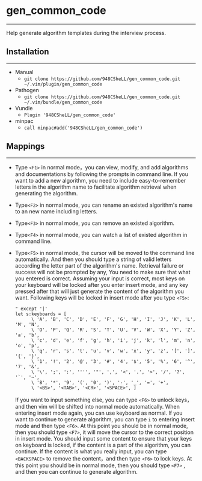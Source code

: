 # gen_common_code

---

Help generate algorithm templates during the interview process.

## Installation

---

- Manual
  - `git clone https://github.com/948CSheLL/gen_common_code.git ~/.vim/plugin/gen_common_code`
- Pathogen
  - `git clone https://github.com/948CSheLL/gen_common_code.git ~/.vim/bundle/gen_common_code`
- Vundle
  - `Plugin '948CSheLL/gen_common_code'`
- minpac
  - `call minpac#add('948CSheLL/gen_common_code')`

## Mappings

---

- Type `<F1>` in normal mode，you can view, modify, and add algorithms and documentations by following the prompts in command line. If you want to add a new algorithm, you need to include easy-to-remember letters in the algorithm name to facilitate algorithm retrieval when generating the algorithm.

- Type`<F2>` in normal mode, you can rename an existed algorithm's name to an new name including letters.

- Type`<F3>` in normal mode, you can remove an existed algorithm.

- Type`<F4>` in normal mode, you can watch a list of existed algorithm in command line.

- Type`<F5>` in normal mode, the cursor will be moved to the command line automatically. And then you should type a string of    valid letters according the letter part of the algorithm's name. Retrieval failure or success will not be prompted by any, You need to make sure that what you entered is correct. Assuming your input is correct, most keys on your keyboard will be locked after you enter insert mode, and any key pressed after that will just generate the content of the algorithm you want. Following keys will be locked in insert mode after you type `<F5>`: 

  ```
  " except '|'
  let s:keyboards = [
        \ 'A', 'B', 'C', 'D', 'E', 'F', 'G', 'H', 'I', 'J', 'K', 'L', 'M', 'N', 
        \ 'O', 'P', 'Q', 'R', 'S', 'T', 'U', 'V', 'W', 'X', 'Y', 'Z', 'a', 'b', 
        \ 'c', 'd', 'e', 'f', 'g', 'h', 'i', 'j', 'k', 'l', 'm', 'n', 'o', 'p', 
        \ 'q', 'r', 's', 't', 'u', 'v', 'w', 'x', 'y', 'z', '[', ']', '{', '}', 
        \ '1', '!', '2', '@', '3', '#', '4', '$', '5', '%', '6', '^', '7', '&', 
        \ '\', ';', ':', '''', '"', ',', '<', '.', '>', '/', '?', '`', '~', 
        \ '8', '*', '9', '(', '0', ')', '-', '_', '=', '+', 
        \ '<BS>', '<TAB>', '<CR>', '<SPACE>', ]
  ```

  If you want to input something else, you can type `<F6>` to unlock keys，and then vim will be shifted into normal mode automatically. When entering insert mode again, you can use keyboard as normal. If you want to continue to generate algorithm, you can type `i`  to entering insert mode and then type `<F6>`. At this point you should be in normal mode, then you should type `<F7>`, it will move the cursor to the correct position in insert mode. You should input some content to ensure that your keys on keyboard is locked, if the content is a part of the algorithm, you can continue. If the content is what you really input, you can type `<BACKSPACE>` to remove the content，and then type `<F6>` to lock keys. At this point you should be in normal mode, then you should type `<F7>` , and then you can continue to generate algorithm.
